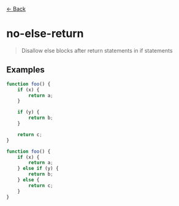 [&#x2190; Back](./)
# no-else-return

> Disallow else blocks after return statements in if statements

 

## Examples

<code-highlight>
 
<div slot="correct">

```js
function foo() {
    if (x) {
        return a;
    }

    if (y) {
        return b;
    }

    return c;
}

```

</div>

 
<div slot="incorrect">

```js
function foo() {
    if (x) {
        return a;
    } else if (y) {
        return b;
    } else {
        return c;
    }
}

```

</div>

 
</code-highlight>

